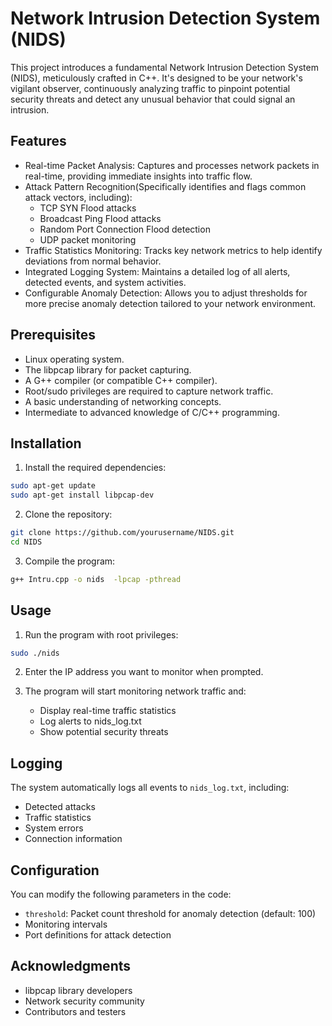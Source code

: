 # Network Intrusion Detection System (NIDS)

This project introduces a fundamental Network Intrusion Detection System (NIDS), meticulously crafted in C++. It's designed to be your network's vigilant observer, continuously analyzing traffic to pinpoint potential security threats and detect any unusual behavior that could signal an intrusion.

## Features

- Real-time Packet Analysis: Captures and processes network packets in real-time, providing immediate insights into traffic flow.
- Attack Pattern Recognition(Specifically identifies and flags common attack vectors, including):
  - TCP SYN Flood attacks
  - Broadcast Ping Flood attacks
  - Random Port Connection Flood detection
  - UDP packet monitoring
- Traffic Statistics Monitoring: Tracks key network metrics to help identify deviations from normal behavior.
- Integrated Logging System: Maintains a detailed log of all alerts, detected events, and system activities.
- Configurable Anomaly Detection: Allows you to adjust thresholds for more precise anomaly detection tailored to your network environment.

## Prerequisites

- Linux operating system.
- The libpcap library for packet capturing.
- A G++ compiler (or compatible C++ compiler).
- Root/sudo privileges are required to capture network traffic.
- A basic understanding of networking concepts.
- Intermediate to advanced knowledge of C/C++ programming.

## Installation

1. Install the required dependencies:
```bash
sudo apt-get update
sudo apt-get install libpcap-dev
```

2. Clone the repository:
```bash
git clone https://github.com/yourusername/NIDS.git
cd NIDS
```

3. Compile the program:
```bash
g++ Intru.cpp -o nids  -lpcap -pthread
```

## Usage

1. Run the program with root privileges:
```bash
sudo ./nids
```

2. Enter the IP address you want to monitor when prompted.

3. The program will start monitoring network traffic and:
   - Display real-time traffic statistics
   - Log alerts to nids_log.txt
   - Show potential security threats

## Logging

The system automatically logs all events to `nids_log.txt`, including:
- Detected attacks
- Traffic statistics
- System errors
- Connection information

## Configuration

You can modify the following parameters in the code:
- `threshold`: Packet count threshold for anomaly detection (default: 100)
- Monitoring intervals
- Port definitions for attack detection

## Acknowledgments

- libpcap library developers
- Network security community
- Contributors and testers


